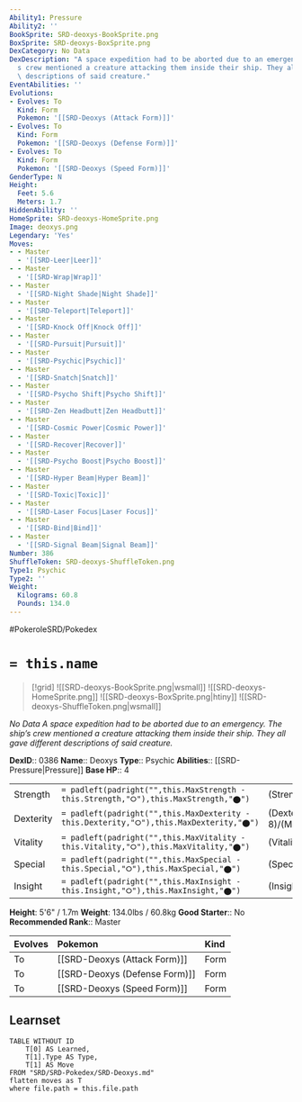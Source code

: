 ```yaml
---
Ability1: Pressure
Ability2: ''
BookSprite: SRD-deoxys-BookSprite.png
BoxSprite: SRD-deoxys-BoxSprite.png
DexCategory: No Data
DexDescription: "A space expedition had to be aborted due to an emergency. The ship\u2019\
  s crew mentioned a creature attacking them inside their ship. They all gave different\
  \ descriptions of said creature."
EventAbilities: ''
Evolutions:
- Evolves: To
  Kind: Form
  Pokemon: '[[SRD-Deoxys (Attack Form)]]'
- Evolves: To
  Kind: Form
  Pokemon: '[[SRD-Deoxys (Defense Form)]]'
- Evolves: To
  Kind: Form
  Pokemon: '[[SRD-Deoxys (Speed Form)]]'
GenderType: N
Height:
  Feet: 5.6
  Meters: 1.7
HiddenAbility: ''
HomeSprite: SRD-deoxys-HomeSprite.png
Image: deoxys.png
Legendary: 'Yes'
Moves:
- - Master
  - '[[SRD-Leer|Leer]]'
- - Master
  - '[[SRD-Wrap|Wrap]]'
- - Master
  - '[[SRD-Night Shade|Night Shade]]'
- - Master
  - '[[SRD-Teleport|Teleport]]'
- - Master
  - '[[SRD-Knock Off|Knock Off]]'
- - Master
  - '[[SRD-Pursuit|Pursuit]]'
- - Master
  - '[[SRD-Psychic|Psychic]]'
- - Master
  - '[[SRD-Snatch|Snatch]]'
- - Master
  - '[[SRD-Psycho Shift|Psycho Shift]]'
- - Master
  - '[[SRD-Zen Headbutt|Zen Headbutt]]'
- - Master
  - '[[SRD-Cosmic Power|Cosmic Power]]'
- - Master
  - '[[SRD-Recover|Recover]]'
- - Master
  - '[[SRD-Psycho Boost|Psycho Boost]]'
- - Master
  - '[[SRD-Hyper Beam|Hyper Beam]]'
- - Master
  - '[[SRD-Toxic|Toxic]]'
- - Master
  - '[[SRD-Laser Focus|Laser Focus]]'
- - Master
  - '[[SRD-Bind|Bind]]'
- - Master
  - '[[SRD-Signal Beam|Signal Beam]]'
Number: 386
ShuffleToken: SRD-deoxys-ShuffleToken.png
Type1: Psychic
Type2: ''
Weight:
  Kilograms: 60.8
  Pounds: 134.0
---
```


#PokeroleSRD/Pokedex

# `= this.name`

> [!grid]
> ![[SRD-deoxys-BookSprite.png|wsmall]]
> ![[SRD-deoxys-HomeSprite.png]]
> ![[SRD-deoxys-BoxSprite.png|htiny]]
> ![[SRD-deoxys-ShuffleToken.png|wsmall]]


*No Data*
*A space expedition had to be aborted due to an emergency. The ship’s crew mentioned a creature attacking them inside their ship. They all gave different descriptions of said creature.*

**DexID**:: 0386
**Name**:: Deoxys
**Type**:: Psychic
**Abilities**:: [[SRD-Pressure|Pressure]]
**Base HP**:: 4

|           |                                                                                        |                                          |
| --------- | -------------------------------------------------------------------------------------- | ---------------------------------------- |
| Strength  | `= padleft(padright("",this.MaxStrength - this.Strength,"⭘"),this.MaxStrength,"⬤")`    | (Strength::8)/(MaxStrength::8)   |
| Dexterity | `= padleft(padright("",this.MaxDexterity - this.Dexterity,"⭘"),this.MaxDexterity,"⬤")` | (Dexterity:: 8)/(MaxDexterity::8) |
| Vitality  | `= padleft(padright("",this.MaxVitality - this.Vitality,"⭘"),this.MaxVitality,"⬤")`    | (Vitality::4)/(MaxVitality::4)   |
| Special   | `= padleft(padright("",this.MaxSpecial - this.Special,"⭘"),this.MaxSpecial,"⬤")`       | (Special::8)/(MaxSpecial::8)     |
| Insight   | `= padleft(padright("",this.MaxInsight - this.Insight,"⭘"),this.MaxInsight,"⬤")`       | (Insight::4)/(MaxInsight::4)     |

**Height**: 5'6" / 1.7m
**Weight**: 134.0lbs / 60.8kg
**Good Starter**:: No
**Recommended Rank**:: Master

| Evolves   | Pokemon                       | Kind   |
|:----------|:------------------------------|:-------|
| To        | [[SRD-Deoxys (Attack Form)]]  | Form   |
| To        | [[SRD-Deoxys (Defense Form)]] | Form   |
| To        | [[SRD-Deoxys (Speed Form)]]   | Form   |

## Learnset

```dataview
TABLE WITHOUT ID
    T[0] AS Learned,
    T[1].Type AS Type,
    T[1] AS Move
FROM "SRD/SRD-Pokedex/SRD-Deoxys.md"
flatten moves as T
where file.path = this.file.path
```
